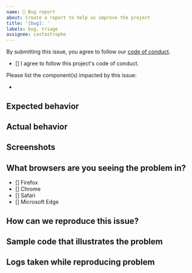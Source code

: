 ```yaml
---
name: 🐞 Bug report
about: Create a report to help us improve the project
title: '[bug]: '
labels: bug, triage
assignee: castastrophe
---
```


<!-- Thank you for taking the time to fill out this bug report! -->

By submitting this issue, you agree to follow our
[code of conduct](/blob/main/CODE_OF_CONDUCT.md).

-   [] I agree to follow this project's code of conduct.

Please list the component(s) impacted by this issue:

-

## Expected behavior

<!-- A brief description of what you expected to happen. -->

## Actual behavior

<!-- A brief description of what actually happened. -->

## Screenshots

<!-- You can attach images by clicking this area to highlight it and then dragging files in. -->

## What browsers are you seeing the problem in?

-   [] Firefox
-   [] Chrome
-   [] Safari
-   [] Microsoft Edge

## How can we reproduce this issue?

<!--
    1. Go to '...'
    2. Click on '....'
    3. Scroll to '....'
    4. Check console
    5. See error
-->

## Sample code that illustrates the problem

## Logs taken while reproducing problem

<!-- You can attach log files by clicking this area to highlight it and then dragging files in. -->
